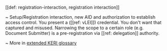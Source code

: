 [[def: registration-interaction, registration interaction]]

~ Setup/Registration interaction, new AID and authorization to establish access control. You present a ([[ref: vLEI]]) credential. You don't want that captured and misused. Narrowing the scope to a certain role (e.g. Document Submitter) is a pre-registration via [[ref: delegation]] authority.

~ More in <a href="https://weboftrust.github.io/WOT-terms/docs/glossary/registration-interaction">extended KERI glossary</a>
